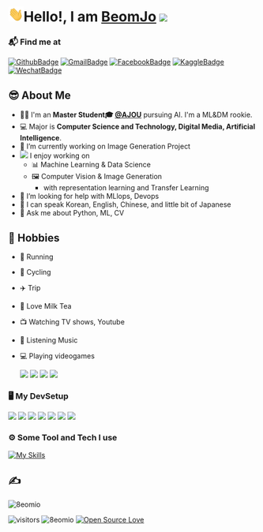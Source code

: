 <h1> <img src="https://raw.githubusercontent.com/ABSphreak/ABSphreak/master/gifs/Hi.gif" height="30px">Hello!, I am <a href="https://github.com/8eomio">BeomJo</a> <img height="30px" src="https://emojis.slackmojis.com/emojis/images/1531849430/4246/blob-sunglasses.gif?1531849430"></h1>
</h1>

### 📬 Find me at
[![GithubBadge](http://img.shields.io/badge/-Github-black?style=flat-square&logo=github&link=https://github.com/8eomio/)](https://github.com/8eomio/) 
[![GmailBadge](https://img.shields.io/badge/-Gmail-d14836?style=flat-square&logo=Gmail&logoColor=white&link=mailto:aidbeomjo@ajou.ac.kr)](mailto:aidbeomjo@ajou.ac.kr)
[![FacebookBadge](https://img.shields.io/badge/Facebook-1877F2?style=flat-square&logo=facebook&logoColor=white)](https://www.facebook.com/profile.php?id=100011161057418&mibextid=ZbWKwL)
[![KaggleBadge](https://img.shields.io/badge/Kaggle-20BEFF?style=flat-square&logo=Kaggle&logoColor=white)](https://www.kaggle.com/awesomeds)
[![WechatBadge](https://img.shields.io/badge/WeChat-07C160?style=flat-square&logo=wechat&logoColor=white)](wxid_snjzxyuia8z322)
## 😎 About Me
- 👨‍🏛 I'm an **Master Student🎓 [@AJOU](https://ajou.ac.kr/kr/index.do)** pursuing AI. I'm a ML&DM rookie.
- 💻 Major is **Computer Science and Technology, Digital Media, Artificial Intelligence**. 
- 🔭 I’m currently working on Image Generation Project
- <img src="https://media.giphy.com/media/WUlplcMpOCEmTGBtBW/giphy.gif" width="30">  I enjoy working on
  - 📊 Machine Learning & Data Science
  - 🖼 Computer Vision & Image Generation
    - with representation learning and Transfer Learning  
- 🤔 I’m looking for help with MLlops, Devops
- 👥 I can speak Korean, English, Chinese, and little bit of Japanese
- 💬 Ask me about Python, ML, CV
## 🚀 Hobbies
- 🏃 Running
- 🚴 Cycling
- ✈️ Trip
- 🥛 Love Milk Tea
- 📺 Watching TV shows, Youtube
- 🎵 Listening Music 
- 💻 Playing videogames  

  <img src="https://img.shields.io/badge/Battle.net-000?style=flat-square&logo=battle.net&logoColor=148EFF" />
  <img src="https://img.shields.io/badge/Nintendo_3DS-D12228?style=flat-square&logo=nintendo-3ds&logoColor=white" />
  <img src="https://img.shields.io/badge/Nintendo_Switch-E60012?style=flat-square&logo=nintendo-switch&logoColor=white" />
  <img src="https://img.shields.io/badge/Riot_Games-D32936?style=flat-square&logo=riot-games&logoColor=white" />
### 🖥️ My DevSetup
<img src="https://img.shields.io/badge/Windows-555555.svg?&style=flat-square&logo=windows&logoColor=0078D6"> <img src="https://img.shields.io/badge/Chrome-555555.svg?&style=flat-square&logo=google-chrome&logoColor=FABC0C"> <img src="https://img.shields.io/badge/VS Code-555555?style=flat-square&logo=visual-studio-code&logoColor=007ACC"> <img src="https://img.shields.io/badge/Terminal-555555.svg?&style=flat-square&logo=powershell&logoColor=white"> <img src="https://img.shields.io/badge/Jupyter-555555.svg?&style=flat-square&logo=jupyter&logoColor=F37626"> <img src="https://img.shields.io/badge/Colab-F9AB00?style=flat-square&logo=googlecolab&color=525252"/>
<img src="https://img.shields.io/badge/Youtube-555555.svg?&style=flat-square&logo=youtube&logoColor=FF0000"/> 

### ⚙️ Some Tool and Tech I use
[![My Skills](https://skillicons.dev/icons?i=cpp,java,linux,postgres,ps,py,pytorch,mysql,r)](https://skillicons.dev)
<!--
<img src="https://img.shields.io/badge/Lightning-792DE4?style=for-the-badge&logo=pytorch-lightning&logoColor=white" />
<img src="https://img.shields.io/badge/PyTorch-EE4C2C?style=for-the-badge&logo=pytorch&logoColor=white" />
<img src="https://img.shields.io/badge/MySQL-005C84?style=for-the-badge&logo=mysql&logoColor=white" />
<img src="https://img.shields.io/badge/C%2B%2B-00599C?style=for-the-badge&logo=c%2B%2B&logoColor=white" />
<img src="https://img.shields.io/badge/PostgreSQL-316192?style=for-the-badge&logo=postgresql&logoColor=white" />
<img src="https://img.shields.io/badge/Adobe%20Photoshop-31A8FF?style=for-the-badge&logo=Adobe%20Photoshop&logoColor=black" />
<img src="https://img.shields.io/badge/conda-342B029.svg?&style=for-the-badge&logo=anaconda&logoColor=white" />
<img src="https://img.shields.io/badge/R-276DC3?style=for-the-badge&logo=r&logoColor=white" />
<img src="https://img.shields.io/badge/Numpy-777BB4?style=for-the-badge&logo=numpy&logoColor=white" />
<img src="https://img.shields.io/badge/Pandas-2C2D72?style=for-the-badge&logo=pandas&logoColor=white" />
-->

## ✍️
<!--
<p align="left"> <a href="https://github.com/ryo-ma/github-profile-trophy"><img src="https://github-profile-trophy.vercel.app/?username=8eomio" alt="8eomio" /></a> </p>

<p><img align="left" src="https://github-readme-stats.vercel.app/api/top-langs?username=8eomio&show_icons=true&locale=en&layout=compact" alt="8eomio" /></p>

<p>&nbsp;<img align="center" src="https://github-readme-stats.vercel.app/api?username=8eomio&show_icons=true&locale=en" alt="8eomio" /></p>
-->
<p><img align="center" src="https://github-readme-streak-stats.herokuapp.com/?user=8eomio&" alt="8eomio" /></p>

![visitors](https://visitor-badge.laobi.icu/badge?page_id=8eomio.8eomio)
<img src="https://komarev.com/ghpvc/?username=8eomio&label=Profile%20views&color=0e75b6&style=flat" alt="8eomio" />
[![Open Source Love](https://badges.frapsoft.com/os/v1/open-source.svg?v=102)](https://github.com/ellerbrock/open-source-badge/)
